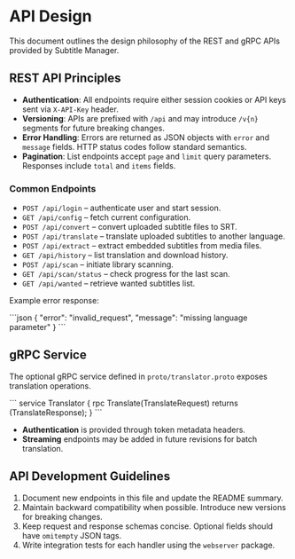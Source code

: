 <!-- file: docs/API_DESIGN.md -->
# API Design

This document outlines the design philosophy of the REST and gRPC APIs provided by Subtitle Manager.

## REST API Principles

- **Authentication**: All endpoints require either session cookies or API keys sent via `X-API-Key` header.
- **Versioning**: APIs are prefixed with `/api` and may introduce `/v{n}` segments for future breaking changes.
- **Error Handling**: Errors are returned as JSON objects with `error` and `message` fields. HTTP status codes follow standard semantics.
- **Pagination**: List endpoints accept `page` and `limit` query parameters. Responses include `total` and `items` fields.

### Common Endpoints

- `POST /api/login` – authenticate user and start session.
- `GET /api/config` – fetch current configuration.
- `POST /api/convert` – convert uploaded subtitle files to SRT.
- `POST /api/translate` – translate uploaded subtitles to another language.
- `POST /api/extract` – extract embedded subtitles from media files.
- `GET /api/history` – list translation and download history.
- `POST /api/scan` – initiate library scanning.
- `GET /api/scan/status` – check progress for the last scan.
- `GET /api/wanted` – retrieve wanted subtitles list.

Example error response:

\```json
{
  "error": "invalid_request",
  "message": "missing language parameter"
}
\```

## gRPC Service

The optional gRPC service defined in `proto/translator.proto` exposes translation operations.

\```
service Translator {
  rpc Translate(TranslateRequest) returns (TranslateResponse);
}
\```

- **Authentication** is provided through token metadata headers.
- **Streaming** endpoints may be added in future revisions for batch translation.

## API Development Guidelines

1. Document new endpoints in this file and update the README summary.
2. Maintain backward compatibility when possible. Introduce new versions for breaking changes.
3. Keep request and response schemas concise. Optional fields should have `omitempty` JSON tags.
4. Write integration tests for each handler using the `webserver` package.

